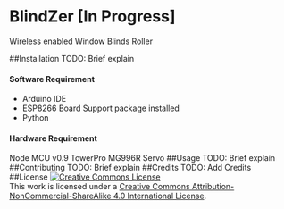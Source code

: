 # BlindZer [In Progress]
Wireless enabled Window Blinds Roller

##Installation
TODO: Brief explain
#### Software Requirement
+ Arduino IDE<br/>
+ ESP8266 Board Support package installed<br/>
+ Python<br/>
#### Hardware Requirement
Node MCU v0.9
TowerPro MG996R Servo
##Usage
TODO: Brief explain
##Contributing
TODO: Brief explain
##Credits
TODO: Add Credits
##License
<a rel="license" href="http://creativecommons.org/licenses/by-nc-sa/4.0/"><img alt="Creative Commons License" style="border-width:0" src="https://i.creativecommons.org/l/by-nc-sa/4.0/88x31.png" /></a><br />This work is licensed under a <a rel="license" href="http://creativecommons.org/licenses/by-nc-sa/4.0/">Creative Commons Attribution-NonCommercial-ShareAlike 4.0 International License</a>.

